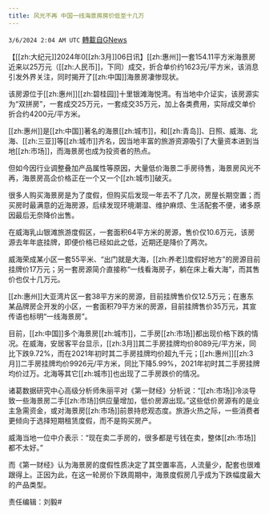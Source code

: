 ```yaml
---
title: 风光不再 中国一线海景房房价低至十几万
---
```

`3/6/2024 2:04 AM UTC` [轉載自GNews](https://gnews.org/articles/2368924)

【[[zh:大纪元]]2024年0[[zh:3月]]06日讯】[[zh:惠州]]一套154.11平方米海景房近来以25万元（[[zh:人民币]]，下同）成交，折合单价约1623元/平方米，该消息引发外界关注，同时揭开了[[zh:中国]]海景房凄惨现状。

该房源位于[[zh:惠州]][[zh:碧桂园]]十里银滩海悦湾。有当地中介证实，该房源实为“双拼房”，一套成交25万元，一套成交35万元，加上各类费用，实际成交单价折合约4200元/平方米。

[[zh:惠州]]是[[zh:中国]]著名的海景[[zh:城市]]，和[[zh:青岛]]、日照、威海、北海、[[zh:三亚]]等[[zh:城市]]齐名，因当地丰富的旅游资源吸引了大量资本进到当地[[zh:市场]]，而海景房也成为投资者的热点。

但如今因行业调整叠加产品属性等原因，大量低价海景二手房待售，海景房风光不再，海景房高企价格正在一个又一个[[zh:城市]]破灭。

很多人购买海景房是为了度假，但购买后发现一年去不了几次，房屋长期空置；而买房时最满意的近海房源，后续发现环境潮湿、维护麻烦、生活配套不便，诸多原因最后无奈降价出售。

在威海乳山银滩旅游度假区，一套面积64平方米的房源，售价仅10.6万元，该房源去年年底挂牌，即便价格已经如此之低，近期还是降价了两次。

威海荣成某小区一套55平米、“出门就是大海，[[zh:养老]]度假好地方”的房源目前挂牌价17万元；另一套房源简介直接称“一线看海房子，躺在床上看大海”，而其售价也仅十几万元。

[[zh:惠州]]大亚湾片区一套38平方米的房源，目前挂牌售价仅12.5万元；在惠东某品牌房企开发的小区，一套面积79平方米的房源，目前挂牌售价35万元，其宣传语也标明“一线海景房”。

目前，[[zh:中国]]多个海景房[[zh:城市]]，二手房[[zh:市场]]都出现价格下跌的情况。在威海，安居客平台显示，[[zh:3月]]其二手房挂牌均价8089元/平方米，同比下跌9.72%，而在2021年初时其二手房挂牌均价超九千元；[[zh:惠州]][[zh:3月]]二手房挂牌均价9926元/平方米，同比下降5.99%，2021年初时其二手房挂牌均价过万。北海等其它[[zh:城市]]也出现了二手房跌价的情况。

诸葛数据研究中心高级分析师朱丽平对《第一财经》分析说：“[[zh:市场]]冷淡导致一些海景房二手[[zh:市场]]供应量增加，低价房源出现。”这些低价房源有的是业主急需资金，或对海景房[[zh:市场]]前景持悲观态度。旅游火热之际，一些消费者更倾向于选择短期租赁度假，而不是购买房产。

威海当地一位中介表示：“现在卖二手房的，很多都是亏钱在卖，整体[[zh:市场]]都不太好。”

而《第一财经》认为海景房的度假性质决定了其空置率高，人流量少，配套也很难跟得上。正因为此，在这一轮房价下跌周期中，海景度假房几乎成为下跌幅度最大的产品类型。

责任编辑：刘毅#
